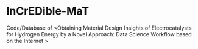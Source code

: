 # InCrEDible-MaT
Code/Database of &lt;Obtaining Material Design Insights of Electrocatalysts for Hydrogen Energy by a Novel Approach: Data Science Workflow based on the Internet >
